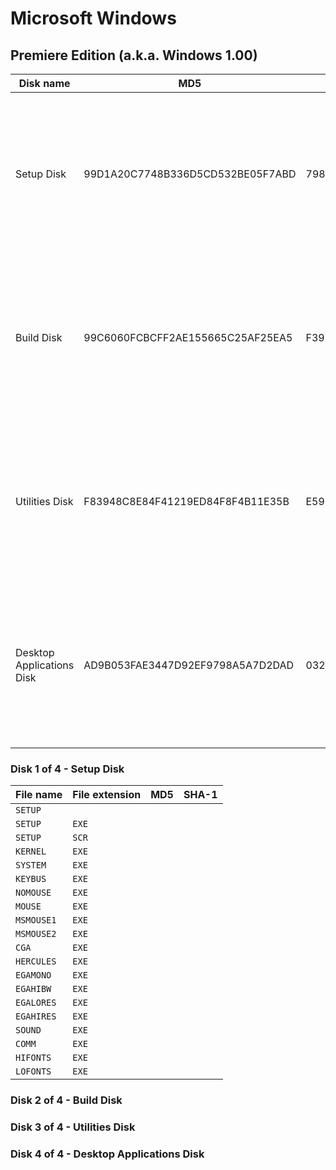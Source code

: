 # Microsoft Windows

## Premiere Edition (a.k.a. Windows 1.00)

| Disk name | MD5 | SHA-1 | Picture |
| - | - | - | - |
| Setup Disk | 99D1A20C7748B336D5CD532BE05F7ABD | 798BD4B246FB0DD473B9F30D3398E128F10B799C | <img src="http://www.betaarchive.com/imageupload/2014-12/1418929709.th.5726.jpg" style="height:256px;"> |
| Build Disk | 99C6060FCBCFF2AE155665C25AF25EA5 | F392DAE5C6329D103BA837A9098F1C5FADF6797D | <img src="http://www.betaarchive.com/imageupload/2014-12/1418929733.th.748.jpg" style="height:256px;"> |
| Utilities Disk | F83948C8E84F41219ED84F8F4B11E35B | E59B26FD276FAB079BF845E5D704827CC54FFE50 | <img src="http://www.betaarchive.com/imageupload/2014-12/1418929806.th.89368.jpg" style="height:256px;"> |
| Desktop Applications Disk | AD9B053FAE3447D92EF9798A5A7D2DAD | 0322A886820C133438BCC7D0C7DF80E5BDDA8F82 | <img src="http://www.betaarchive.com/imageupload/2014-12/1418929829.th.55195.jpg" style="height:256px;"> |

### Disk 1 of 4 - Setup Disk

| File name | File extension | MD5 | SHA-1 |
| - | - | - | - |
| `SETUP` | |
| `SETUP` | `EXE` |
| `SETUP` | `SCR` |
| `KERNEL` | `EXE` |
| `SYSTEM` | `EXE` |
| `KEYBUS` | `EXE` |
| `NOMOUSE` | `EXE` |
| `MOUSE` | `EXE` |
| `MSMOUSE1` | `EXE` |
| `MSMOUSE2` | `EXE` |
| `CGA` | `EXE` |
| `HERCULES` | `EXE` |
| `EGAMONO` | `EXE` |
| `EGAHIBW` | `EXE` |
| `EGALORES` | `EXE` |
| `EGAHIRES` | `EXE` |
| `SOUND` | `EXE` |
| `COMM` | `EXE` |
| `HIFONTS` | `EXE` |
| `LOFONTS` | `EXE` |

### Disk 2 of 4 - Build Disk

### Disk 3 of 4 - Utilities Disk

### Disk 4 of 4 - Desktop Applications Disk
